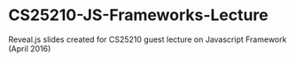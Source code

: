 # CS25210-JS-Frameworks-Lecture
Reveal.js slides created for CS25210 guest lecture on Javascript Framework (April 2016)
